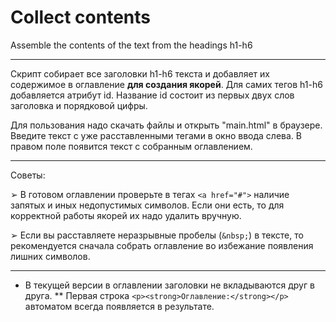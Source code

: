 # Collect contents

Assemble the contents of the text from the headings h1-h6

***

Скрипт собирает все заголовки h1-h6 текста и добавляет их содержимое в оглавление **для создания якорей**. Для самих тегов h1-h6 добавляется атрибут id. Название id состоит из первых двух слов заголовка и порядковой цифры.

Для пользования надо скачать файлы и открыть "main.html" в браузере.
Введите текст с уже расставленными тегами в окно ввода слева. В правом поле появится текст с собранным оглавлением.

***

Советы:

➢ В готовом оглавлении проверьте в тегах ```<a href="#">``` наличие запятых и иных недопустимых символов. Если они есть, то для корректной работы якорей их надо удалить вручную.

➢ Если вы расставляете неразрывные пробелы (```&nbsp;```) в тексте, то рекомендуется сначала собрать оглавление во избежание появления лишних символов.

***

* В текущей версии в оглавлении заголовки не вкладываются друг в друга.
** Первая строка ```<p><strong>Оглавление:</strong></p>``` автоматом всегда появляется в результате.
